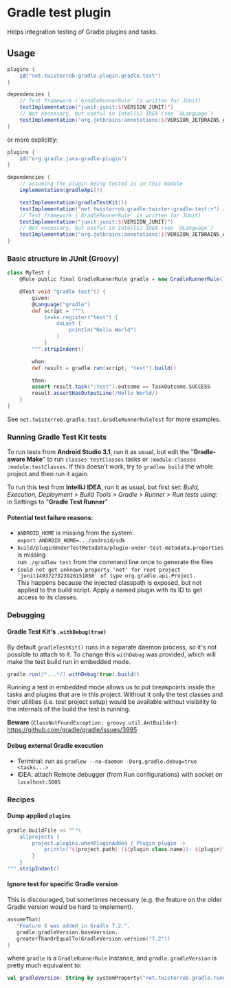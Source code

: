 # Gradle test plugin

Helps integration testing of Gradle plugins and tasks.

## Usage

```groovy
plugins {
	id("net.twisterrob.gradle.plugin.gradle.test")
}

dependencies {
	// Test framework (`GradleRunnerRule` is written for JUnit)
	testImplementation("junit:junit:${VERSION_JUNIT}")
	// Not necessary, but useful in IntelliJ IDEA (see `@Language`)
	testImplementation("org.jetbrains:annotations:${VERSION_JETBRAINS_ANNOTATIONS}")
}
```

or more explicitly:

```groovy
plugins {
	id("org.gradle.java-gradle-plugin")
}

dependencies {
	// assuming the plugin being tested is in this module
	implementation(gradleApi())

	testImplementation(gradleTestKit())
	testImplementation("net.twisterrob.gradle:twister-gradle-test:+") // replace version as needed
	// Test framework (`GradleRunnerRule` is written for JUnit)
	testImplementation("junit:junit:${VERSION_JUNIT}")
	// Not necessary, but useful in IntelliJ IDEA (see `@Language`)
	testImplementation("org.jetbrains:annotations:${VERSION_JETBRAINS_ANNOTATIONS}")
}
```

### Basic structure in JUnit (Groovy)

```groovy
class MyTest {
	@Rule public final GradleRunnerRule gradle = new GradleRunnerRule()

	@Test void "gradle test"() {
		given:
		@Language("gradle")
		def script = """\
			tasks.register("test") {
				doLast {
					println("Hello World")
				}
			}
		""".stripIndent()

		when:
		def result = gradle.run(script, "test").build()

		then:
		assert result.task(":test").outcome == TaskOutcome.SUCCESS
		result.assertHasOutputLine(/Hello World/)
	}
}
```

See `net.twisterrob.gradle.test.GradleRunnerRuleTest` for more examples.

### Running Gradle Test Kit tests
To run tests from **Android Studio 3.1**, run it as usual, but edit the "**Gradle-aware Make**" to run `classes testClasses` tasks or `:module:classes :module:testClasses`.
If this doesn't work, try to `gradlew build` the whole project and then run it again.

To run this test from **IntelliJ IDEA**, run it as usual, but first set: *Build, Execution, Deployment > Build Tools > Gradle > Runner > Run tests using:* in Settings to "**Gradle Test Runner**"

#### Potential test failure reasons:
 * `ANDROID_HOME` is missing from the system:  
   `export ANDROID_HOME=.../android/sdk`
 * `build/pluginUnderTestMetadata/plugin-under-test-metadata.properties` is missing  
   run `./gradlew test` from the command line once to generate the files
 * `Could not get unknown property 'net' for root project 'junit1493727323926151858' of type org.gradle.api.Project.`  
   This happens because the injected classpath is exposed, but not applied to the build script.
   Apply a named plugin with its ID to get access to its classes.

### Debugging

#### Gradle Test Kit's `.withDebug(true)`
By default `gradleTestKit()` runs in a separate daemon process, so it's not possible to attach to it. To change this `withDebug` was provided, which will make the test build run in embedded mode.
```groovy
gradle.run(/*...*/).withDebug(true).build()
```
Running a test in embedded mode allows us to put breakpoints inside the tasks and plugins that are in this project. Without it only the test classes and their utilities (i.e. test project setup) would be available without visibility to the internals of the build the test is running.

**Beware** (`ClassNotFoundException: groovy.util.AntBuilder`): https://github.com/gradle/gradle/issues/3995

#### Debug external Gradle execution
 * Terminal: run as `gradlew --no-daemon -Dorg.gradle.debug=true <tasks...>`
 * IDEA: attach Remote debugger (from Run configurations) with socket on `localhost:5005`

### Recipes

#### Dump applied `plugins`

```groovy
gradle.buildFile << """\
	allprojects {
		project.plugins.whenPluginAdded { Plugin plugin ->
			println("${project.path} (${plugin.class.name}): ${plugin}")
		}
	}
""".stripIndent()
```

#### Ignore test for specific Gradle version
This is discouraged, but sometimes necessary (e.g. the feature on the older Gradle version would be hard to implement).

```kotlin
assumeThat(
   "Feature X was added in Gradle 7.2.",
   gradle.gradleVersion.baseVersion,
   greaterThanOrEqualTo(GradleVersion.version("7.2"))
)
```
where `gradle` is a `GradleRunnerRule` instance, and `gradle.gradleVersion` is pretty much equivalent to:
```kotlin
val gradleVersion: String by systemProperty("net.twisterrob.gradle.runner.gradleVersion")
```
